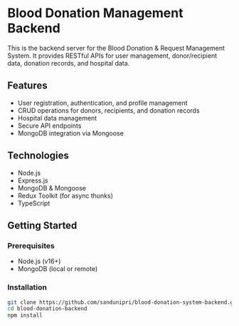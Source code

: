 # Blood Donation Management Backend

This is the backend server for the Blood Donation & Request Management System. It provides RESTful APIs for user management, donor/recipient data, donation records, and hospital data.

## Features

- User registration, authentication, and profile management
- CRUD operations for donors, recipients, and donation records
- Hospital data management
- Secure API endpoints
- MongoDB integration via Mongoose

## Technologies

- Node.js
- Express.js
- MongoDB & Mongoose
- Redux Toolkit (for async thunks)
- TypeScript

## Getting Started

### Prerequisites

- Node.js (v16+)
- MongoDB (local or remote)

### Installation

```bash
git clone https://github.com/sandunipri/blood-donation-system-backend.git
cd blood-donation-backend
npm install
